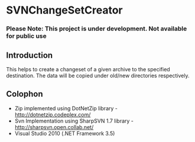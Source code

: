 # SVNChangeSetCreator

### Please Note: This project is under development. Not available for public use

## Introduction

This helps to create a changeset of a given archive to the specified destination. The data will be copied under old/new directories respectively.

## Colophon
 - Zip implemented using DotNetZip library - http://dotnetzip.codeplex.com/
 - Svn Implementation using SharpSVN 1.7 library - http://sharpsvn.open.collab.net/
 - Visual Studio 2010 (.NET Framework 3.5)
